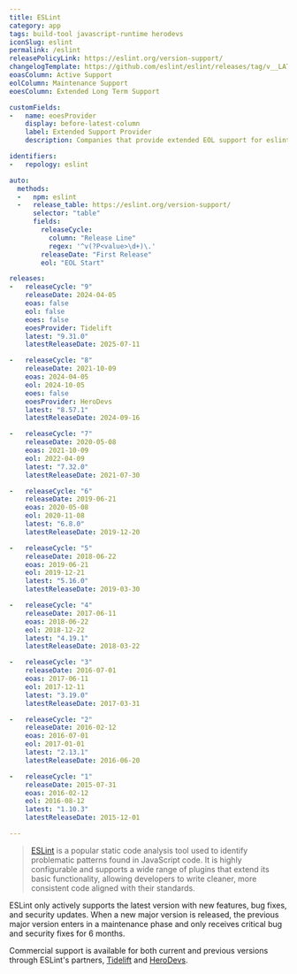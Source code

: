 ```yaml
---
title: ESLint
category: app
tags: build-tool javascript-runtime herodevs
iconSlug: eslint
permalink: /eslint
releasePolicyLink: https://eslint.org/version-support/
changelogTemplate: https://github.com/eslint/eslint/releases/tag/v__LATEST__
eoasColumn: Active Support
eolColumn: Maintenance Support
eoesColumn: Extended Long Term Support

customFields:
-   name: eoesProvider
    display: before-latest-column
    label: Extended Support Provider
    description: Companies that provide extended EOL support for eslint.

identifiers:
-   repology: eslint

auto:
  methods:
  -   npm: eslint
  -   release_table: https://eslint.org/version-support/
      selector: "table"
      fields:
        releaseCycle:
          column: "Release Line"
          regex: '^v(?P<value>\d+)\.'
        releaseDate: "First Release"
        eol: "EOL Start"

releases:
-   releaseCycle: "9"
    releaseDate: 2024-04-05
    eoas: false
    eol: false
    eoes: false
    eoesProvider: Tidelift
    latest: "9.31.0"
    latestReleaseDate: 2025-07-11

-   releaseCycle: "8"
    releaseDate: 2021-10-09
    eoas: 2024-04-05
    eol: 2024-10-05
    eoes: false
    eoesProvider: HeroDevs
    latest: "8.57.1"
    latestReleaseDate: 2024-09-16

-   releaseCycle: "7"
    releaseDate: 2020-05-08
    eoas: 2021-10-09
    eol: 2022-04-09
    latest: "7.32.0"
    latestReleaseDate: 2021-07-30

-   releaseCycle: "6"
    releaseDate: 2019-06-21
    eoas: 2020-05-08
    eol: 2020-11-08
    latest: "6.8.0"
    latestReleaseDate: 2019-12-20

-   releaseCycle: "5"
    releaseDate: 2018-06-22
    eoas: 2019-06-21
    eol: 2019-12-21
    latest: "5.16.0"
    latestReleaseDate: 2019-03-30

-   releaseCycle: "4"
    releaseDate: 2017-06-11
    eoas: 2018-06-22
    eol: 2018-12-22
    latest: "4.19.1"
    latestReleaseDate: 2018-03-22

-   releaseCycle: "3"
    releaseDate: 2016-07-01
    eoas: 2017-06-11
    eol: 2017-12-11
    latest: "3.19.0"
    latestReleaseDate: 2017-03-31

-   releaseCycle: "2"
    releaseDate: 2016-02-12
    eoas: 2016-07-01
    eol: 2017-01-01
    latest: "2.13.1"
    latestReleaseDate: 2016-06-20

-   releaseCycle: "1"
    releaseDate: 2015-07-31
    eoas: 2016-02-12
    eol: 2016-08-12
    latest: "1.10.3"
    latestReleaseDate: 2015-12-01

---
```


> [ESLint](https://eslint.org/) is a popular static code analysis tool used to identify problematic patterns found in
> JavaScript code. It is highly configurable and supports a wide range of plugins that extend its basic functionality,
> allowing developers to write cleaner, more consistent code aligned with their standards.

ESLint only actively supports the latest version with new features, bug fixes, and security updates. When a new major
version is released, the previous major version enters in a maintenance phase and only receives critical bug and
security fixes for 6 months.

Commercial support is available for both current and previous versions through ESLint's partners, [Tidelift](https://tidelift.com/funding/github/npm/eslint)
and [HeroDevs](https://www.herodevs.com/support/eslint-nes).
